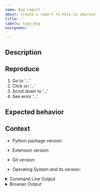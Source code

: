 ```yaml
---
name: Bug report
about: Create a report to help us improve
title: ''
labels: type:Bug
assignees: ''

---
```


<!--
Welcome! Before creating a new issue:
* This is the GIT EXTENSION for JupyterLab repository. Unrelated issues will be closed.
* Look at the README *Troubleshooting* section
* Search for relevant issues
* Check that you have updated both the jupyterlab extension and the python package to the same version
* Check that you have installed Git version 2 or higher
-->

## Description

<!--Describe the bug clearly and concisely. Include screenshots if possible-->

## Reproduce

<!--Describe step-by-step instructions to reproduce the behavior-->

1. Go to '...'
2. Click on '...'
3. Scroll down to '...'
4. See error '...'

## Expected behavior

<!--Describe what you expected to happen-->

## Context

<!--Complete the following for context, and add any other relevant context-->

- Python package version:
<!-- Results of `conda list jupyterlab-git` or `pip show jupyterlab-git` -->
- Extension version:
<!-- Results of `jupyter labextension list` -->
- Git version:
<!-- Results of `git --version` -->
- Operating System and its version:

<details><summary>Command Line Output</summary>
<pre>
Paste the output from your command line running `jupyter lab` here, use `--debug` if possible.
</pre>
</details>

<details><summary>Browser Output</summary>
<pre>
Paste the output from your browser Javascript console here.
</pre>
</details>
